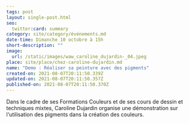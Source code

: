 ```yaml
---
tags: post
layout: single-post.html
seo:
  twitter:card: summary
category: site/category/événements.md
date-time: Dimanche 10 octobre à 15h
short-description: ""
image:
  url: /static/images/waw_caroline_dujardin-_04.jpeg
place: site/place/chez-caroline-dujardin.md
name: "Demo : Réaliser sa peinture avec des pigments"
created-on: 2021-08-07T20:11:50.339Z
updated-on: 2021-08-07T20:11:50.357Z
published-on: 2021-08-07T20:11:50.370Z
---
```

Dans le cadre de ses Formations Couleurs et de ses cours de dessin et techniques mixtes, Caroline Dujardin organise une démonstration sur l'utilisation des pigments dans la création des couleurs.